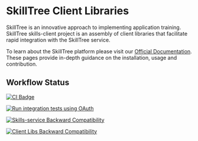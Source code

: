 # SkillTree Client Libraries

SkillTree is an innovative approach to implementing application training. SkillTree skills-client project is an assembly of 
client libraries that facilitate rapid integration with the SkillTree service. 

To learn about the SkillTree platform please visit our [Official Documentation](https://code.nsa.gov/skills-docs/). 
These pages provide in-depth guidance on the installation, usage and contribution.  

## Workflow Status

[![CI Badge](https://github.com/NationalSecurityAgency/skills-client/workflows/Continuous%20Integration/badge.svg)](https://github.com/NationalSecurityAgency/skills-client/actions?query=workflow%3A%22Continuous+Integration%22)

[![Run integration tests using OAuth](https://github.com/NationalSecurityAgency/skills-client/workflows/Continuous%20Integration%20with%20OAuth/badge.svg)](https://github.com/NationalSecurityAgency/skills-client/actions?query=workflow%3A%22Continuous+Integration+with+OAuth%22)

[![Skills-service Backward Compatibility](https://github.com/NationalSecurityAgency/skills-client/workflows/Skills-service%20Backward%20Compatibility/badge.svg)](https://github.com/NationalSecurityAgency/skills-client/actions?query=workflow%3A%22Skills-service+Backward+Compatibility%22)

[![Client Libs Backward Compatibility](https://github.com/NationalSecurityAgency/skills-client/workflows/Client%20Libs%20Backward%20Compatibility/badge.svg)](https://github.com/NationalSecurityAgency/skills-client/actions?query=workflow%3A%22Client+Libs+Backward+Compatibility%22)





